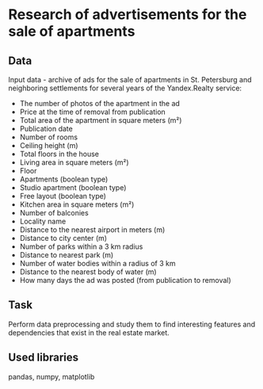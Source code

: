 # Research of advertisements for the sale of apartments
## Data
Input data - archive of ads for the sale of apartments in St. Petersburg and neighboring settlements for several years of the Yandex.Realty service:

- The number of photos of the apartment in the ad
- Price at the time of removal from publication
- Total area of the apartment in square meters (m²)
- Publication date
- Number of rooms
- Ceiling height (m)
- Total floors in the house
- Living area in square meters (m²)
- Floor
- Apartments (boolean type)
- Studio apartment (boolean type)
- Free layout (boolean type)
- Kitchen area in square meters (m²)
- Number of balconies
- Locality name
- Distance to the nearest airport in meters (m)
- Distance to city center (m)
- Number of parks within a 3 km radius
- Distance to nearest park (m)
- Number of water bodies within a radius of 3 km
- Distance to the nearest body of water (m)
- How many days the ad was posted (from publication to removal)

## Task
Perform data preprocessing and study them to find interesting features and dependencies that exist in the real estate market.

## Used libraries
pandas, numpy, matplotlib
